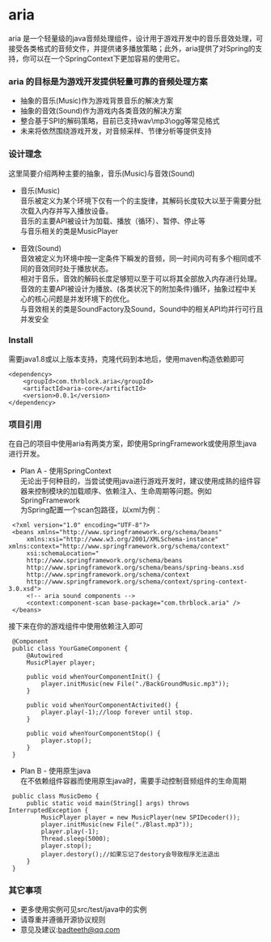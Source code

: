 # aria   
aria 是一个轻量级的java音频处理组件，设计用于游戏开发中的音乐音效处理，可接受各类格式的音频文件，并提供诸多播放策略；此外，aria提供了对Spring的支持，你可以在一个SpringContext下更加容易的使用它。 

### aria 的目标是为游戏开发提供轻量可靠的音频处理方案
 * 抽象的音乐(Music)作为游戏背景音乐的解决方案   
 * 抽象的音效(Sound)作为游戏内各类音效的解决方案   
 * 整合基于SPI的解码策略，目前已支持wav\mp3\ogg等常见格式   
 * 未来将依然围绕游戏开发，对音频采样、节律分析等提供支持   
 
### 设计理念   
这里简要介绍两种主要的抽象，音乐(Music)与音效(Sound)   
    
 * 音乐(Music)   
 音乐被定义为某个环境下仅有一个的主旋律，其解码长度较大以至于需要分批次载入内存并写入播放设备。   
 音乐的主要API被设计为加载、播放（循环）、暂停、停止等   
 与音乐相关的类是MusicPlayer   
    
    
 * 音效(Sound)   
 音效被定义为环境中按一定条件下瞬发的音频，同一时间内可有多个相同或不同的音效同时处于播放状态。   
 相对于音乐，音效的解码长度足够短以至于可以将其全部放入内存进行处理。   
 音效的主要API被设计为播放、(各类状况下的附加条件)循环，抽象过程中关心的核心问题是并发环境下的优化。   
 与音效相关的类是SoundFactory及Sound，Sound中的相关API均并行可行且并发安全   
    
### Install   
 需要java1.8或以上版本支持，克隆代码到本地后，使用maven构造依赖即可   
```
<dependency>
    <groupId>com.thrblock.aria</groupId>
    <artifactId>aria-core</artifactId>
    <version>0.0.1</version>
</dependency>
```   

### 项目引用
 在自己的项目中使用aria有两类方案，即使用SpringFramework或使用原生java进行开发。   
 * Plan A - 使用SpringContext   
 无论出于何种目的，当尝试使用java进行游戏开发时，建议使用成熟的组件容器来控制模块的加载顺序、依赖注入、生命周期等问题。例如SpringFramework   
 为Spring配置一个scan包路径，以xml为例：
```   
 <?xml version="1.0" encoding="UTF-8"?>
 <beans xmlns="http://www.springframework.org/schema/beans"
     xmlns:xsi="http://www.w3.org/2001/XMLSchema-instance" xmlns:context="http://www.springframework.org/schema/context"
     xsi:schemaLocation="
     http://www.springframework.org/schema/beans 
     http://www.springframework.org/schema/beans/spring-beans.xsd
     http://www.springframework.org/schema/context  
     http://www.springframework.org/schema/context/spring-context-3.0.xsd">
     <!-- aria sound components -->
     <context:component-scan base-package="com.thrblock.aria" />
 </beans>
```   
 接下来在你的游戏组件中使用依赖注入即可   
```
 @Component
 public class YourGameComponent {
     @Autowired
     MusicPlayer player;
     	
     public void whenYourComponentInit() {
         player.initMusic(new File("./BackGroundMusic.mp3"));
     }
     
     public void whenYourComponentActivited() {
         player.play(-1);//loop forever until stop.
     }
     
     public void whenYourComponentStop() {
         player.stop();
     }
 }
```   

 * Plan B - 使用原生java   
 在不依赖组件容器而使用原生java时，需要手动控制音频组件的生命周期   
```   
 public class MusicDemo {
     public static void main(String[] args) throws InterruptedException {
         MusicPlayer player = new MusicPlayer(new SPIDecoder());
         player.initMusic(new File("./Blast.mp3"));
         player.play(-1);
         Thread.sleep(5000);
         player.stop();
         player.destory();//如果忘记了destory会导致程序无法退出
     }
 }
```   
 
### 其它事项
 * 更多使用实例可见src/test/java中的实例   
 * 请尊重并遵循开源协议规则
 * 意见及建议:badteeth@qq.com   
 
 